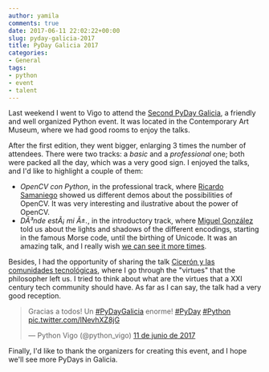 ```yaml
---
author: yamila
comments: true
date: 2017-06-11 22:02:22+00:00
slug: pyday-galicia-2017
title: PyDay Galicia 2017
categories:
- General
tags:
- python
- event
- talent
---
```


Last weekend I went to Vigo to attend the <a href="https://pyday2017.python-vigo.es/es/" target="_new">Second PyDay Galicia</a>, a friendly and well organized Python event. It was located in the Contemporary Art Museum, where we had good rooms to enjoy the talks.

After the first edition, they went bigger, enlarging 3 times the number of attendees. There were two tracks: a *basic* and a *professional* one; both were packed all the day, which was a very good sign. I enjoyed the talks, and I'd like to highlight a couple of them:

- *OpenCV con Python*, in the professional track, where <a href="https://github.com/ricardo-samaniego" target="_new">Ricardo Samaniego</a> showed us different demos about the possibilities of OpenCV. It was very interesting and ilustrative about the power of OpenCV.
- *DÃ³nde estÃ¡ mi Ã±.*, in the introductory track, where <a href="http://twitter.com/migonzalvar" targte="_new">Miguel González</a> told us about the lights and shadows of the different encodings, starting in the famous Morse code, until the birthing of Unicode. It was an amazing talk, and I really wish <a href="https://2017.es.pycon.org/en/proposals/submit/" target="_new">we can see it more times</a>.

Besides, I had the opportunity of sharing the talk <a href="https://yamila-moreno.github.io/ciceron-y-las-comunidades-tecnologicas/#/" target="_new">Cicerón y las comunidades tecnológicas</a>, where I go through the "virtues" that the philosopher left us. I tried to think about what are the virtues that a XXI century tech community should have. As far as I can say, the talk had a very good reception.

<blockquote class="twitter-tweet" data-lang="es"><p lang="es" dir="ltr">Gracias a todos! Un <a href="https://twitter.com/hashtag/PyDayGalicia?src=hash">#PyDayGalicia</a> enorme! <a href="https://twitter.com/hashtag/PyDay?src=hash">#PyDay</a> <a href="https://twitter.com/hashtag/Python?src=hash">#Python</a> <a href="https://t.co/lNevhXZ8jG">pic.twitter.com/lNevhXZ8jG</a></p>&mdash; Python Vigo (@python_vigo) <a href="https://twitter.com/python_vigo/status/873834929221767168">11 de junio de 2017</a></blockquote>
<script async src="//platform.twitter.com/widgets.js" charset="utf-8"></script>

Finally, I'd like to thank the organizers for creating this event, and I hope we'll see more PyDays in Galicia.
